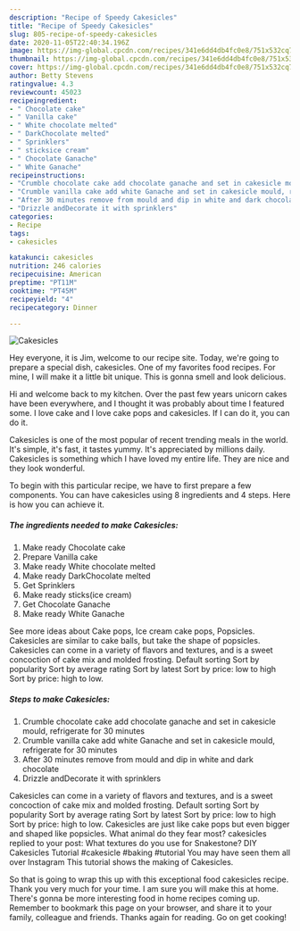 ```yaml
---
description: "Recipe of Speedy Cakesicles"
title: "Recipe of Speedy Cakesicles"
slug: 805-recipe-of-speedy-cakesicles
date: 2020-11-05T22:40:34.196Z
image: https://img-global.cpcdn.com/recipes/341e6dd4db4fc0e8/751x532cq70/cakesicles-recipe-main-photo.jpg
thumbnail: https://img-global.cpcdn.com/recipes/341e6dd4db4fc0e8/751x532cq70/cakesicles-recipe-main-photo.jpg
cover: https://img-global.cpcdn.com/recipes/341e6dd4db4fc0e8/751x532cq70/cakesicles-recipe-main-photo.jpg
author: Betty Stevens
ratingvalue: 4.3
reviewcount: 45023
recipeingredient:
- " Chocolate cake"
- " Vanilla cake"
- " White chocolate melted"
- " DarkChocolate melted"
- " Sprinklers"
- " sticksice cream"
- " Chocolate Ganache"
- " White Ganache"
recipeinstructions:
- "Crumble chocolate cake add chocolate ganache and set in cakesicle mould, refrigerate for 30 minutes"
- "Crumble vanilla cake add white Ganache and set in cakesicle mould, refrigerate for 30 minutes"
- "After 30 minutes remove from mould and dip in white and dark chocolate"
- "Drizzle andDecorate it with sprinklers"
categories:
- Recipe
tags:
- cakesicles

katakunci: cakesicles 
nutrition: 246 calories
recipecuisine: American
preptime: "PT11M"
cooktime: "PT45M"
recipeyield: "4"
recipecategory: Dinner

---
```



![Cakesicles](https://img-global.cpcdn.com/recipes/341e6dd4db4fc0e8/751x532cq70/cakesicles-recipe-main-photo.jpg)

Hey everyone, it is Jim, welcome to our recipe site. Today, we're going to prepare a special dish, cakesicles. One of my favorites food recipes. For mine, I will make it a little bit unique. This is gonna smell and look delicious.

Hi and welcome back to my kitchen. Over the past few years unicorn cakes have been everywhere, and I thought it was probably about time I featured some. I love cake and I love cake pops and cakesicles. If I can do it, you can do it.

Cakesicles is one of the most popular of recent trending meals in the world. It's simple, it's fast, it tastes yummy. It's appreciated by millions daily. Cakesicles is something which I have loved my entire life. They are nice and they look wonderful.


To begin with this particular recipe, we have to first prepare a few components. You can have cakesicles using 8 ingredients and 4 steps. Here is how you can achieve it.

<!--inarticleads1-->

##### The ingredients needed to make Cakesicles:

1. Make ready  Chocolate cake
1. Prepare  Vanilla cake
1. Make ready  White chocolate melted
1. Make ready  DarkChocolate melted
1. Get  Sprinklers
1. Make ready  sticks(ice cream)
1. Get  Chocolate Ganache
1. Make ready  White Ganache


See more ideas about Cake pops, Ice cream cake pops, Popsicles. Cakesicles are similar to cake balls, but take the shape of popsicles. Cakesicles can come in a variety of flavors and textures, and is a sweet concoction of cake mix and molded frosting. Default sorting Sort by popularity Sort by average rating Sort by latest Sort by price: low to high Sort by price: high to low. 

<!--inarticleads2-->

##### Steps to make Cakesicles:

1. Crumble chocolate cake add chocolate ganache and set in cakesicle mould, refrigerate for 30 minutes
1. Crumble vanilla cake add white Ganache and set in cakesicle mould, refrigerate for 30 minutes
1. After 30 minutes remove from mould and dip in white and dark chocolate
1. Drizzle andDecorate it with sprinklers


Cakesicles can come in a variety of flavors and textures, and is a sweet concoction of cake mix and molded frosting. Default sorting Sort by popularity Sort by average rating Sort by latest Sort by price: low to high Sort by price: high to low. Cakesicles are just like cake pops but even bigger and shaped like popsicles. What animal do they fear most? cakesicles replied to your post: What textures do you use for Snakestone? DIY Cakesicles Tutorial #cakesicle #baking #tutorial You may have seen them all over Instagram This tutorial shows the making of Cakesicles. 

So that is going to wrap this up with this exceptional food cakesicles recipe. Thank you very much for your time. I am sure you will make this at home. There's gonna be more interesting food in home recipes coming up. Remember to bookmark this page on your browser, and share it to your family, colleague and friends. Thanks again for reading. Go on get cooking!
